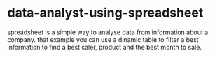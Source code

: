 # data-analyst-using-spreadsheet
spreadsheet is a simple way to analyse data from information about a company. that example you can use a dinamic table to filter a best information to find a best saler, product and the best month to sale.  

